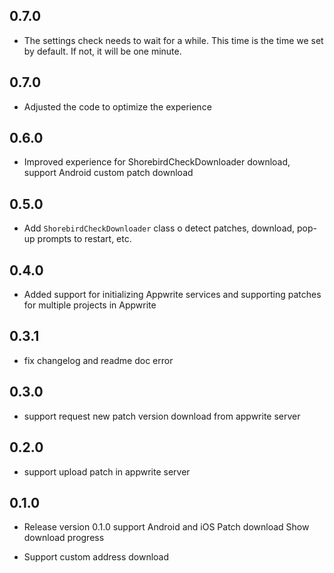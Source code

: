 ## 0.7.0

- The settings check needs to wait for a while. This time is the time we set by default. If not, it will be one minute.


## 0.7.0

- Adjusted the code to optimize the experience

## 0.6.0

- Improved experience for ShorebirdCheckDownloader download, support Android custom patch download

## 0.5.0

- Add `ShorebirdCheckDownloader` class o detect patches, download, pop-up prompts to restart, etc.

## 0.4.0

- Added support for initializing Appwrite services and supporting patches for multiple projects in Appwrite

## 0.3.1

- fix changelog and readme doc error

## 0.3.0

- support request new patch version download from appwrite server

## 0.2.0

- support upload patch in appwrite server

## 0.1.0

- Release version 0.1.0 support Android and iOS Patch download Show download progress

- Support custom address download

